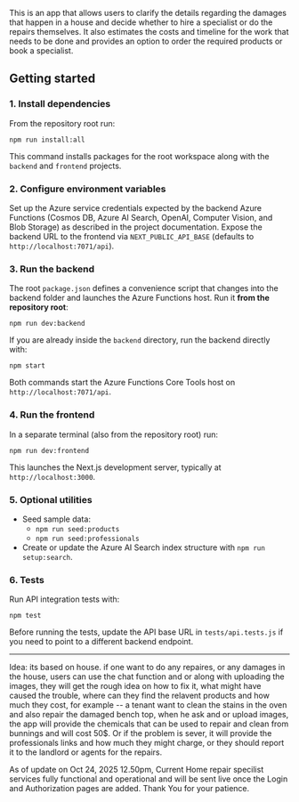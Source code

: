 This is an app that allows users to clarify the details regarding the damages that happen in a house and decide whether to hire a specialist or do the repairs themselves. It also estimates the costs and timeline for the work that needs to be done and provides an option to order the required products or book a specialist.

## Getting started

### 1. Install dependencies

From the repository root run:

```
npm run install:all
```

This command installs packages for the root workspace along with the `backend` and `frontend` projects.

### 2. Configure environment variables

Set up the Azure service credentials expected by the backend Azure Functions (Cosmos DB, Azure AI Search, OpenAI, Computer Vision, and Blob Storage) as described in the project documentation. Expose the backend URL to the frontend via `NEXT_PUBLIC_API_BASE` (defaults to `http://localhost:7071/api`).

### 3. Run the backend

The root `package.json` defines a convenience script that changes into the backend folder and launches the Azure Functions host. Run it **from the repository root**:

```
npm run dev:backend
```

If you are already inside the `backend` directory, run the backend directly with:

```
npm start
```

Both commands start the Azure Functions Core Tools host on `http://localhost:7071/api`.

### 4. Run the frontend

In a separate terminal (also from the repository root) run:

```
npm run dev:frontend
```

This launches the Next.js development server, typically at `http://localhost:3000`.

### 5. Optional utilities

* Seed sample data:
  * `npm run seed:products`
  * `npm run seed:professionals`
* Create or update the Azure AI Search index structure with `npm run setup:search`.

### 6. Tests

Run API integration tests with:

```
npm test
```

Before running the tests, update the API base URL in `tests/api.tests.js` if you need to point to a different backend endpoint.

---
Idea: its based on house. if one want to do any repaires, or any damages in the house, users can use the chat function and or along with uploading the images, they will get the rough idea on how to fix it, what might have caused the trouble, where can they find the relavent products and how much they cost, for example -- a tenant want to clean the stains in the oven and also repair the damaged bench top, when he ask and or upload images, the app will provide the chemicals that can be used to repair and clean from bunnings and will cost 50$. Or if the problem is sever, it will provide the professionals links and how much they might charge, or they should report it to the landlord or agents for the repairs.

As of update on Oct 24, 2025 12.50pm, Current Home repair specilist services fully functional and operational and will be sent live once the Login and Authorization pages are added. Thank You for your patience.